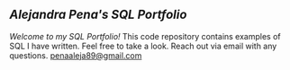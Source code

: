 
## *Alejandra Pena's SQL Portfolio*

*Welcome to my SQL Portfolio!*
This code repository contains examples of SQL I have written. Feel free to take a look. 
Reach out via email with any questions. 
penaaleja89@gmail.com
